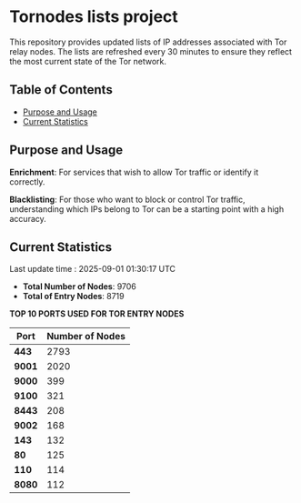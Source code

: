 # Tornodes lists project

This repository provides updated lists of IP addresses associated with Tor relay nodes. The lists are refreshed every 30 minutes to ensure they reflect the most current state of the Tor network.

## Table of Contents

- [Purpose and Usage](#purpose-and-usage)
- [Current Statistics](#current-statistics)


## Purpose and Usage

**Enrichment**: For services that wish to allow Tor traffic or identify it correctly.

**Blacklisting**: For those who want to block or control Tor traffic, understanding which IPs belong to Tor can be a starting point with a high accuracy.

## Current Statistics

Last update time : 2025-09-01 01:30:17 UTC

- **Total Number of Nodes**: 9706
- **Total of Entry Nodes**: 8719

**TOP 10 PORTS USED FOR TOR ENTRY NODES**

| **Port** | **Number of Nodes** |
|------|-----------------|
| **443**   | 2793  |
| **9001**   | 2020  |
| **9000**   | 399  |
| **9100**   | 321  |
| **8443**   | 208  |
| **9002**   | 168  |
| **143**   | 132  |
| **80**   | 125  |
| **110**   | 114  |
| **8080**   | 112  |

